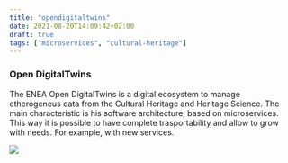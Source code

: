 ```yaml
---
title: "opendigitaltwins"
date: 2021-08-20T14:00:42+02:00
draft: true
tags: ["microservices", "cultural-heritage"]
---
```


### Open DigitalTwins

The ENEA Open DigitalTwins is a digital ecosystem to manage etherogeneus data from the Cultural Heritage and Heritage Science. The main characteristic is his software architecture, based on microservices. This way it is possible to have complete trasportability and allow to grow with needs. For example, with new services.

![](imgs/ENEADevArch.png?raw=true)
